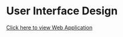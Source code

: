 # User Interface Design



[Click here to view Web Application](https://priyanka-panaganti.github.io/UID-project-/landing%20page.html)
